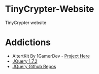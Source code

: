 # TinyCrypter-Website
TinyCrypter website

# Addictions

<ul>
  <li>AltertKit By 1GamerDev - <a href="https://github.com/anonik9900/AlertKit">Project Here</a></li>
  <li><a href="http://ajax.googleapis.com/ajax/libs/jquery/1.7.2/jquery.min.js">JQuery 1.7.2</a></li>
  <li><a href="jquery.github.repos.min.js">JQuery Github Repos</a></li>
  </ul>
